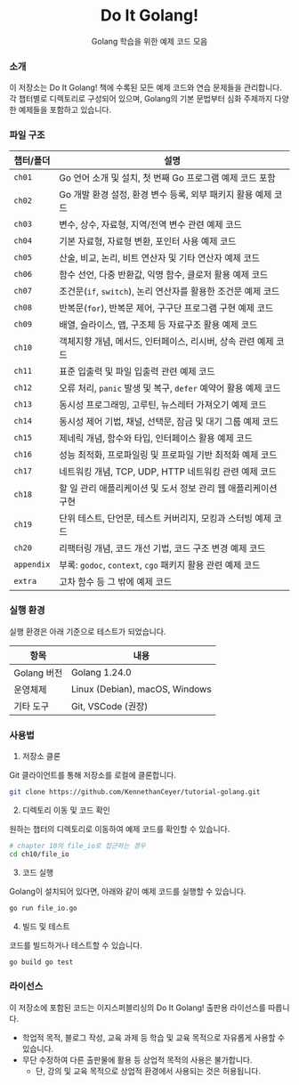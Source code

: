 <h1 align="center">Do It Golang!</h1>
<p align="center">Golang 학습을 위한 예제 코드 모음</p>

### 소개

이 저장소는 Do It Golang! 책에 수록된 모든 예제 코드와 연습 문제들을 관리합니다.
각 챕터별로 디렉토리로 구성되어 있으며, Golang의 기본 문법부터 심화 주제까지 다양한 예제들을 포함하고 있습니다.

### 파일 구조

| 챕터/폴더   | 설명                                                         |
|------------|--------------------------------------------------------------|
| `ch01`     | Go 언어 소개 및 설치, 첫 번째 Go 프로그램 예제 코드 포함      |
| `ch02`     | Go 개발 환경 설정, 환경 변수 등록, 외부 패키지 활용 예제 코드  |
| `ch03`     | 변수, 상수, 자료형, 지역/전역 변수 관련 예제 코드             |
| `ch04`     | 기본 자료형, 자료형 변환, 포인터 사용 예제 코드               |
| `ch05`     | 산술, 비교, 논리, 비트 연산자 및 기타 연산자 예제 코드        |
| `ch06`     | 함수 선언, 다중 반환값, 익명 함수, 클로저 활용 예제 코드      |
| `ch07`     | 조건문(`if`, `switch`), 논리 연산자를 활용한 조건문 예제 코드 |
| `ch08`     | 반복문(`for`), 반복문 제어, 구구단 프로그램 구현 예제 코드    |
| `ch09`     | 배열, 슬라이스, 맵, 구조체 등 자료구조 활용 예제 코드         |
| `ch10`     | 객체지향 개념, 메서드, 인터페이스, 리시버, 상속 관련 예제 코드 |
| `ch11`     | 표준 입출력 및 파일 입출력 관련 예제 코드                     |
| `ch12`     | 오류 처리, `panic` 발생 및 복구, `defer` 예약어 활용 예제 코드 |
| `ch13`     | 동시성 프로그래밍, 고루틴, 뉴스레터 가져오기 예제 코드        |
| `ch14`     | 동시성 제어 기법, 채널, 선택문, 잠금 및 대기 그룹 예제 코드   |
| `ch15`     | 제네릭 개념, 함수와 타입, 인터페이스 활용 예제 코드           |
| `ch16`     | 성능 최적화, 프로파일링 및 프로파일 기반 최적화 예제 코드     |
| `ch17`     | 네트워킹 개념, TCP, UDP, HTTP 네트워킹 관련 예제 코드         |
| `ch18`     | 할 일 관리 애플리케이션 및 도서 정보 관리 웹 애플리케이션 구현 |
| `ch19`     | 단위 테스트, 단언문, 테스트 커버리지, 모킹과 스터빙 예제 코드  |
| `ch20`     | 리팩터링 개념, 코드 개선 기법, 코드 구조 변경 예제 코드       |
| `appendix` | 부록: `godoc`, `context`, `cgo` 패키지 활용 관련 예제 코드 |
| `extra`    | 고차 함수 등 그 밖에 예제 코드                            |


### 실행 환경

실행 환경은 아래 기준으로 테스트가 되었습니다.

| 항목            | 내용                                         |
|-----------------|----------------------------------------------|
| Golang 버전     | Golang 1.24.0          |
| 운영체제        | Linux (Debian), macOS, Windows                      |
| 기타 도구       | Git, VSCode (권장)                            |


### 사용법

1. 저장소 클론

Git 클라이언트를 통해 저장소를 로컬에 클론합니다.

```bash
git clone https://github.com/KennethanCeyer/tutorial-golang.git
```

2. 디렉토리 이동 및 코드 확인

원하는 챕터의 디렉토리로 이동하여 예제 코드를 확인할 수 있습니다.

```bash
# chapter 10의 file_io로 접근하는 경우
cd ch10/file_io
```

3. 코드 실행

Golang이 설치되어 있다면, 아래와 같이 예제 코드를 실행할 수 있습니다.

```bash
go run file_io.go
```

4. 빌드 및 테스트

코드를 빌드하거나 테스트할 수 있습니다.

```bash
go build go test
```

### 라이선스

이 저장소에 포함된 코드는 이지스퍼블리싱의 Do It Golang! 출판용 라이선스를 따릅니다.

- 학업적 목적, 블로그 작성, 교육 과제 등 학습 및 교육 목적으로 자유롭게 사용할 수 있습니다.
- 무단 수정하여 다른 출판물에 활용 등 상업적 목적의 사용은 불가합니다.
   - 단, 강의 및 교육 목적으로 상업적 환경에서 사용되는 것은 허용됩니다.
